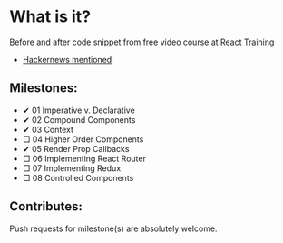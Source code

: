 # What is it?

Before and after code snippet from free video course [at React Training](https://courses.reacttraining.com/courses/advanced-react/lectures/3058832)

* [Hackernews mentioned](https://news.ycombinator.com/item?id=15751850)

## Milestones:

* ✔ 01 Imperative v. Declarative
* ✔ 02 Compound Components
* ✔ 03 Context
* □ 04 Higher Order Components
* ✔ 05 Render Prop Callbacks
* □ 06 Implementing React Router
* □ 07 Implementing Redux
* □ 08 Controlled Components

## Contributes:

Push requests for milestone(s) are absolutely welcome.